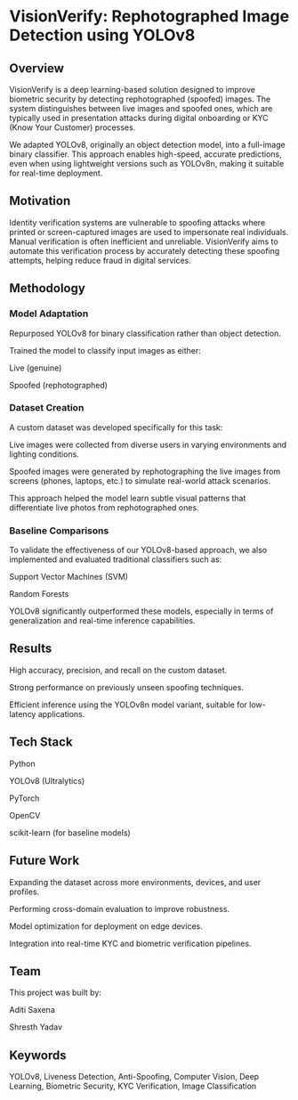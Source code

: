 # VisionVerify: Rephotographed Image Detection using YOLOv8
## Overview
VisionVerify is a deep learning-based solution designed to improve biometric security by detecting rephotographed (spoofed) images. The system distinguishes between live images and spoofed ones, which are typically used in presentation attacks during digital onboarding or KYC (Know Your Customer) processes.

We adapted YOLOv8, originally an object detection model, into a full-image binary classifier. This approach enables high-speed, accurate predictions, even when using lightweight versions such as YOLOv8n, making it suitable for real-time deployment.

## Motivation
Identity verification systems are vulnerable to spoofing attacks where printed or screen-captured images are used to impersonate real individuals. Manual verification is often inefficient and unreliable. VisionVerify aims to automate this verification process by accurately detecting these spoofing attempts, helping reduce fraud in digital services.

## Methodology
### Model Adaptation
Repurposed YOLOv8 for binary classification rather than object detection.

Trained the model to classify input images as either:

Live (genuine)

Spoofed (rephotographed)

### Dataset Creation
A custom dataset was developed specifically for this task:

Live images were collected from diverse users in varying environments and lighting conditions.

Spoofed images were generated by rephotographing the live images from screens (phones, laptops, etc.) to simulate real-world attack scenarios.

This approach helped the model learn subtle visual patterns that differentiate live photos from rephotographed ones.

### Baseline Comparisons
To validate the effectiveness of our YOLOv8-based approach, we also implemented and evaluated traditional classifiers such as:

Support Vector Machines (SVM)

Random Forests

YOLOv8 significantly outperformed these models, especially in terms of generalization and real-time inference capabilities.

## Results
High accuracy, precision, and recall on the custom dataset.

Strong performance on previously unseen spoofing techniques.

Efficient inference using the YOLOv8n model variant, suitable for low-latency applications.

## Tech Stack
Python

YOLOv8 (Ultralytics)

PyTorch

OpenCV

scikit-learn (for baseline models)

## Future Work
Expanding the dataset across more environments, devices, and user profiles.

Performing cross-domain evaluation to improve robustness.

Model optimization for deployment on edge devices.

Integration into real-time KYC and biometric verification pipelines.

## Team
This project was built by:

Aditi Saxena

Shresth Yadav

## Keywords
YOLOv8, Liveness Detection, Anti-Spoofing, Computer Vision, Deep Learning, Biometric Security, KYC Verification, Image Classification
